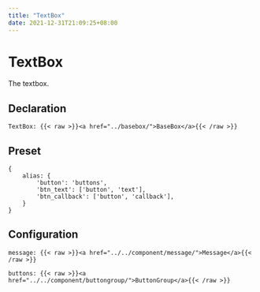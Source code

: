 ```yaml
---
title: "TextBox"
date: 2021-12-31T21:09:25+08:00
---
```


# TextBox

The textbox.

## Declaration

```
TextBox: {{< raw >}}<a href="../basebox/">BaseBox</a>{{< /raw >}}
```

## Preset

```
{
    alias: {
        'button': 'buttons',
        'btn_text': ['button', 'text'],
        'btn_callback': ['button', 'callback'],
    }
}
```

## Configuration

```
message: {{< raw >}}<a href="../../component/message/">Message</a>{{< /raw >}}
```

```
buttons: {{< raw >}}<a href="../../component/buttongroup/">ButtonGroup</a>{{< /raw >}}
```
